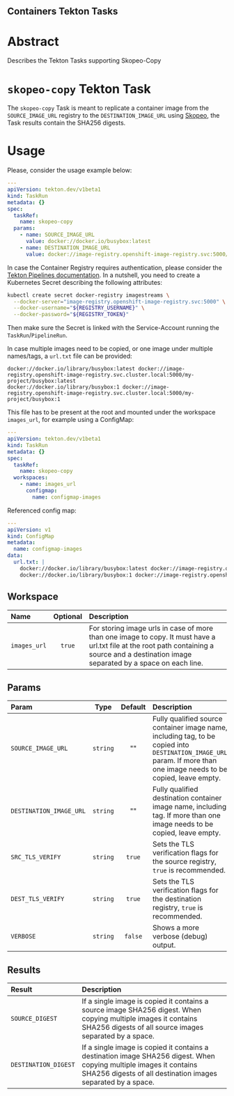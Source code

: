 Containers Tekton Tasks
-----------------------

# Abstract

Describes the Tekton Tasks supporting Skopeo-Copy

# `skopeo-copy` Tekton Task

The `skopeo-copy` Task is meant to replicate a container image from the `SOURCE_IMAGE_URL` registry to the `DESTINATION_IMAGE_URL` using [Skopeo][containersSkopeo], the Task results contain the SHA256 digests.

# Usage

Please, consider the usage example below:

```yaml
---
apiVersion: tekton.dev/v1beta1
kind: TaskRun
metadata: {}
spec:
  taskRef:
    name: skopeo-copy
  params:
    - name: SOURCE_IMAGE_URL
      value: docker://docker.io/busybox:latest
    - name: DESTINATION_IMAGE_URL
      value: docker://image-registry.openshift-image-registry.svc:5000/task-containers/busybox:latest
```

In case the Container Registry requires authentication, please consider the [Tekton Pipelines documentation][tektonPipelineAuth]. In a nutshell, you need to create a Kubernetes Secret describing the following attributes:

```bash
kubectl create secret docker-registry imagestreams \
  --docker-server="image-registry.openshift-image-registry.svc:5000" \
  --docker-username="${REGISTRY_USERNAME}" \
  --docker-password="${REGISTRY_TOKEN}"
```

Then make sure the Secret is linked with the Service-Account running the `TaskRun`/`PipelineRun`.

In case multiple images need to be copied, or one image under multiple names/tags, a `url.txt` file can be provided:

```text
docker://docker.io/library/busybox:latest docker://image-registry.openshift-image-registry.svc.cluster.local:5000/my-project/busybox:latest
docker://docker.io/library/busybox:1 docker://image-registry.openshift-image-registry.svc.cluster.local:5000/my-project/busybox:1
```


This file has to be present at the root and mounted under the workspace `images_url`, for example using a ConfigMap:
```yaml
---
apiVersion: tekton.dev/v1beta1
kind: TaskRun
metadata: {}
spec:
  taskRef:
    name: skopeo-copy
  workspaces:
    - name: images_url
      configmap:
        name: configmap-images
```

Referenced config map:

```yaml
---
apiVersion: v1
kind: ConfigMap
metadata:
  name: configmap-images
data:
  url.txt: |
    docker://docker.io/library/busybox:latest docker://image-registry.openshift-image-registry.svc.cluster.local:5000/my-project/busybox:latest
    docker://docker.io/library/busybox:1 docker://image-registry.openshift-image-registry.svc.cluster.local:5000/my-project/busybox:1

```

## Workspace

| Name         | Optional | Description                                                                                                                                                                                |
|:-------------|:--------:|:-------------------------------------------------------------------------------------------------------------------------------------------------------------------------------------------|
| `images_url` |  `true`  | For storing image urls in case of more than one image to copy. It must have a url.txt file at the root path containing a source and a destination image separated by a space on each line. |

## Params

| Param         | Type                       | Default                      | Description                                                                                                                                                          |
| :------------ | :------------------------: | :---------------------------:|:---------------------------------------------------------------------------------------------------------------------------------------------------------------------|
| `SOURCE_IMAGE_URL` | `string` | "" | Fully qualified source container image name, including tag, to be copied into `DESTINATION_IMAGE_URL` param. If more than one image needs to be copied, leave empty. |
| `DESTINATION_IMAGE_URL` | `string` | "" | Fully qualified destination container image name, including tag. If more than one image needs to be copied, leave empty.                                                                                                    |
| `SRC_TLS_VERIFY` | `string` | `true` | Sets the TLS verification flags for the source registry, `true` is recommended.                                                                                      |
| `DEST_TLS_VERIFY` | `string` | `true` | Sets the TLS verification flags for the destination registry, `true` is recommended.                                                                                 |
| `VERBOSE` | `string` | `false` | Shows a more verbose (debug) output.                                                                                                                                 |

## Results

| Result        | Description                                                                                                                                                                        |
| :------------ |:-----------------------------------------------------------------------------------------------------------------------------------------------------------------------------------|
| `SOURCE_DIGEST` | If a single image is copied it contains a source image SHA256 digest. When copying multiple images it contains SHA256 digests of all source images separated by a space.           |
| `DESTINATION_DIGEST` | If a single image is copied it contains a destination image SHA256 digest. When copying multiple images it contains SHA256 digests of all destination images separated by a space. |

[tektonPipelineAuth]: https://tekton.dev/docs/pipelines/auth/#configuring-docker-authentication-for-docker
[containersSkopeo]: https://github.com/containers/skopeo
